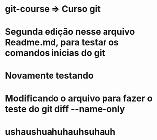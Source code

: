 
# git-course => Curso git
# Segunda edição nesse arquivo Readme.md, para testar os comandos inicias do git
# Novamente testando
# Modificando o arquivo para fazer o teste do git diff --name-only

# ushaushuahuhauhsuhauh 
